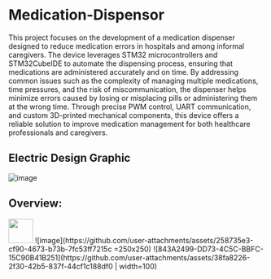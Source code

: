 # Medication-Dispensor
This project focuses on the development of a medication dispenser designed to reduce medication errors in hospitals and among informal caregivers. The device leverages STM32 microcontrollers and STM32CubeIDE to automate the dispensing process, ensuring that medications are administered accurately and on time. By addressing common issues such as the complexity of managing multiple medications, time pressures, and the risk of miscommunication, the dispenser helps minimize errors caused by losing or misplacing pills or administering them at the wrong time. Through precise PWM control, UART communication, and custom 3D-printed mechanical components, this device offers a reliable solution to improve medication management for both healthcare professionals and caregivers.

## Electric Design Graphic
![image](https://github.com/user-attachments/assets/c5c711d2-d3c6-4ecf-878f-5de753af2b7b)

## Overview:
<img src="[https://github.com/favicon.ico](https://github.com/user-attachments/assets/258735e3-cf90-4673-b73b-7fc53ff7215c)" width="48">
![image](https://github.com/user-attachments/assets/258735e3-cf90-4673-b73b-7fc53ff7215c =250x250)
![843A2499-DD73-4C5C-BBFC-15C90B41B251](https://github.com/user-attachments/assets/38fa8226-2f30-42b5-837f-44cf1c188df0 | width=100)



